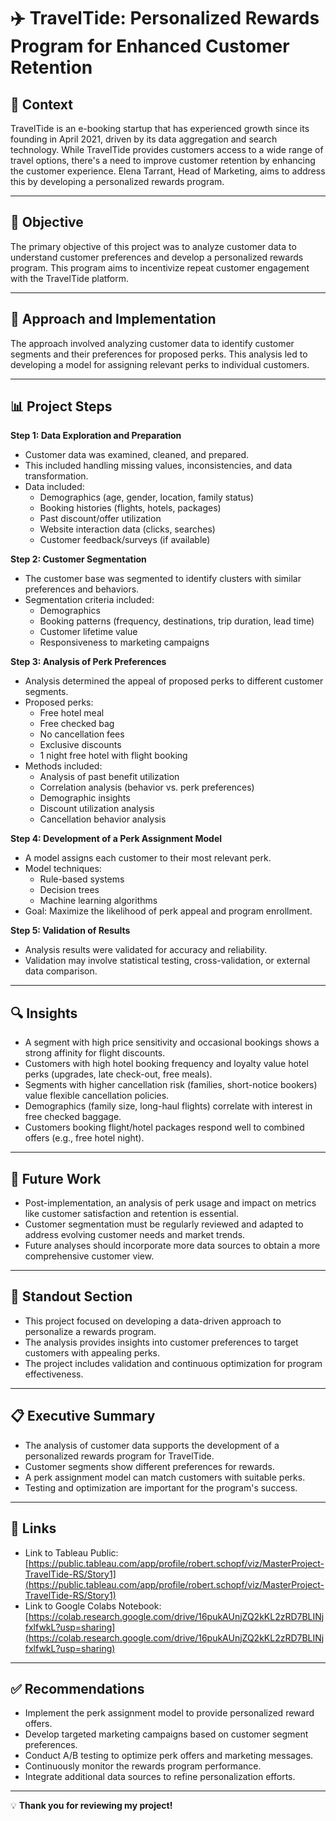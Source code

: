 # ✈️ **TravelTide: Personalized Rewards Program for Enhanced Customer Retention**

## 📄 Context
TravelTide is an e-booking startup that has experienced growth since its founding in April 2021, driven by its data aggregation and search technology. While TravelTide provides customers access to a wide range of travel options, there's a need to improve customer retention by enhancing the customer experience. Elena Tarrant, Head of Marketing, aims to address this by developing a personalized rewards program.

---

## 🎯 Objective
The primary objective of this project was to analyze customer data to understand customer preferences and develop a personalized rewards program. This program aims to incentivize repeat customer engagement with the TravelTide platform.

---

## 🚀 Approach and Implementation
The approach involved analyzing customer data to identify customer segments and their preferences for proposed perks. This analysis led to developing a model for assigning relevant perks to individual customers.

---

## 📊 Project Steps

**Step 1: Data Exploration and Preparation**
* Customer data was examined, cleaned, and prepared.
* This included handling missing values, inconsistencies, and data transformation.
* Data included:
    * Demographics (age, gender, location, family status)
    * Booking histories (flights, hotels, packages)
    * Past discount/offer utilization
    * Website interaction data (clicks, searches)
    * Customer feedback/surveys (if available)

**Step 2: Customer Segmentation**
* The customer base was segmented to identify clusters with similar preferences and behaviors.
* Segmentation criteria included:
    * Demographics
    * Booking patterns (frequency, destinations, trip duration, lead time)
    * Customer lifetime value
    * Responsiveness to marketing campaigns

**Step 3: Analysis of Perk Preferences**
* Analysis determined the appeal of proposed perks to different customer segments.
* Proposed perks:
    * Free hotel meal
    * Free checked bag
    * No cancellation fees
    * Exclusive discounts
    * 1 night free hotel with flight booking
* Methods included:
    * Analysis of past benefit utilization
    * Correlation analysis (behavior vs. perk preferences)
    * Demographic insights
    * Discount utilization analysis
    * Cancellation behavior analysis

**Step 4: Development of a Perk Assignment Model**
* A model assigns each customer to their most relevant perk.
* Model techniques:
    * Rule-based systems
    * Decision trees
    * Machine learning algorithms
* Goal: Maximize the likelihood of perk appeal and program enrollment.

**Step 5: Validation of Results**
* Analysis results were validated for accuracy and reliability.
* Validation may involve statistical testing, cross-validation, or external data comparison.



---

## 🔍 Insights
* A segment with high price sensitivity and occasional bookings shows a strong affinity for flight discounts.
* Customers with high hotel booking frequency and loyalty value hotel perks (upgrades, late check-out, free meals).
* Segments with higher cancellation risk (families, short-notice bookers) value flexible cancellation policies.
* Demographics (family size, long-haul flights) correlate with interest in free checked baggage.
* Customers booking flight/hotel packages respond well to combined offers (e.g., free hotel night).

---

## 🔮 Future Work
* Post-implementation, an analysis of perk usage and impact on metrics like customer satisfaction and retention is essential.
* Customer segmentation must be regularly reviewed and adapted to address evolving customer needs and market trends.
* Future analyses should incorporate more data sources to obtain a more comprehensive customer view.

---

## 🌟 Standout Section
* This project focused on developing a data-driven approach to personalize a rewards program.
* The analysis provides insights into customer preferences to target customers with appealing perks.
* The project includes validation and continuous optimization for program effectiveness.

---

## 📋 Executive Summary
* The analysis of customer data supports the development of a personalized rewards program for TravelTide.
* Customer segments show different preferences for rewards.
* A perk assignment model can match customers with suitable perks.
* Testing and optimization are important for the program's success.

---

## 🔗 Links
* Link to Tableau Public:   [https://public.tableau.com/app/profile/robert.schopf/viz/MasterProject-TravelTide-RS/Story1](https://public.tableau.com/app/profile/robert.schopf/viz/MasterProject-TravelTide-RS/Story1)
* Link to Google Colabs Notebook:   [https://colab.research.google.com/drive/16pukAUnjZQ2kKL2zRD7BLINjfxlfwkL?usp=sharing](https://colab.research.google.com/drive/16pukAUnjZQ2kKL2zRD7BLINjfxlfwkL?usp=sharing)

---

## ✅ Recommendations
* Implement the perk assignment model to provide personalized reward offers.
* Develop targeted marketing campaigns based on customer segment preferences.
* Conduct A/B testing to optimize perk offers and marketing messages.
* Continuously monitor the rewards program performance.
* Integrate additional data sources to refine personalization efforts.

---

💡   **Thank you for reviewing my project!**
